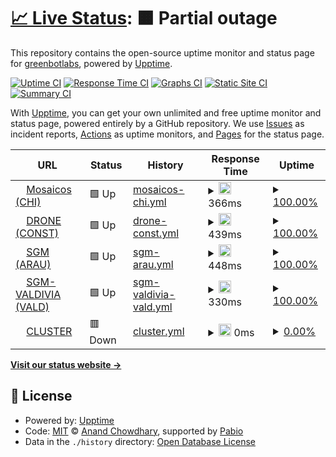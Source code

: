 # [📈 Live Status](https://greenbotlabs.github.io/odm_server_status): <!--live status--> **🟧 Partial outage**

This repository contains the open-source uptime monitor and status page for [greenbotlabs](https://greenbotlabs.github.io/odm_server_status), powered by [Upptime](https://github.com/upptime/upptime).

[![Uptime CI](https://github.com/greenbotlabs/odm_server_status/workflows/Uptime%20CI/badge.svg)](https://github.com/greenbotlabs/odm_server_status/actions?query=workflow%3A%22Uptime+CI%22)
[![Response Time CI](https://github.com/greenbotlabs/odm_server_status/workflows/Response%20Time%20CI/badge.svg)](https://github.com/greenbotlabs/odm_server_status/actions?query=workflow%3A%22Response+Time+CI%22)
[![Graphs CI](https://github.com/greenbotlabs/odm_server_status/workflows/Graphs%20CI/badge.svg)](https://github.com/greenbotlabs/odm_server_status/actions?query=workflow%3A%22Graphs+CI%22)
[![Static Site CI](https://github.com/greenbotlabs/odm_server_status/workflows/Static%20Site%20CI/badge.svg)](https://github.com/greenbotlabs/odm_server_status/actions?query=workflow%3A%22Static+Site+CI%22)
[![Summary CI](https://github.com/greenbotlabs/odm_server_status/workflows/Summary%20CI/badge.svg)](https://github.com/greenbotlabs/odm_server_status/actions?query=workflow%3A%22Summary+CI%22)

With [Upptime](https://upptime.js.org), you can get your own unlimited and free uptime monitor and status page, powered entirely by a GitHub repository. We use [Issues](https://github.com/greenbotlabs/odm_server_status/issues) as incident reports, [Actions](https://github.com/greenbotlabs/odm_server_status/actions) as uptime monitors, and [Pages](https://greenbotlabs.github.io/odm_server_status) for the status page.

<!--start: status pages-->
<!-- This summary is generated by Upptime (https://github.com/upptime/upptime) -->
<!-- Do not edit this manually, your changes will be overwritten -->
<!-- prettier-ignore -->
| URL | Status | History | Response Time | Uptime |
| --- | ------ | ------- | ------------- | ------ |
| <img alt="" src="https://icons.duckduckgo.com/ip3/mosaicos.bosquedigital.cl.ico" height="13"> [Mosaicos (CHI)](https://mosaicos.bosquedigital.cl) | 🟩 Up | [mosaicos-chi.yml](https://github.com/greenbotlabs/odm_servers_status/commits/HEAD/history/mosaicos-chi.yml) | <details><summary><img alt="Response time graph" src="./graphs/mosaicos-chi/response-time-week.png" height="20"> 366ms</summary><br><a href="https://greenbotlabs.github.io/odm_server_status/history/mosaicos-chi"><img alt="Response time 363" src="https://img.shields.io/endpoint?url=https%3A%2F%2Fraw.githubusercontent.com%2Fgreenbotlabs%2Fodm_servers_status%2FHEAD%2Fapi%2Fmosaicos-chi%2Fresponse-time.json"></a><br><a href="https://greenbotlabs.github.io/odm_server_status/history/mosaicos-chi"><img alt="24-hour response time 568" src="https://img.shields.io/endpoint?url=https%3A%2F%2Fraw.githubusercontent.com%2Fgreenbotlabs%2Fodm_servers_status%2FHEAD%2Fapi%2Fmosaicos-chi%2Fresponse-time-day.json"></a><br><a href="https://greenbotlabs.github.io/odm_server_status/history/mosaicos-chi"><img alt="7-day response time 366" src="https://img.shields.io/endpoint?url=https%3A%2F%2Fraw.githubusercontent.com%2Fgreenbotlabs%2Fodm_servers_status%2FHEAD%2Fapi%2Fmosaicos-chi%2Fresponse-time-week.json"></a><br><a href="https://greenbotlabs.github.io/odm_server_status/history/mosaicos-chi"><img alt="30-day response time 363" src="https://img.shields.io/endpoint?url=https%3A%2F%2Fraw.githubusercontent.com%2Fgreenbotlabs%2Fodm_servers_status%2FHEAD%2Fapi%2Fmosaicos-chi%2Fresponse-time-month.json"></a><br><a href="https://greenbotlabs.github.io/odm_server_status/history/mosaicos-chi"><img alt="1-year response time 363" src="https://img.shields.io/endpoint?url=https%3A%2F%2Fraw.githubusercontent.com%2Fgreenbotlabs%2Fodm_servers_status%2FHEAD%2Fapi%2Fmosaicos-chi%2Fresponse-time-year.json"></a></details> | <details><summary><a href="https://greenbotlabs.github.io/odm_server_status/history/mosaicos-chi">100.00%</a></summary><a href="https://greenbotlabs.github.io/odm_server_status/history/mosaicos-chi"><img alt="All-time uptime 83.66%" src="https://img.shields.io/endpoint?url=https%3A%2F%2Fraw.githubusercontent.com%2Fgreenbotlabs%2Fodm_servers_status%2FHEAD%2Fapi%2Fmosaicos-chi%2Fuptime.json"></a><br><a href="https://greenbotlabs.github.io/odm_server_status/history/mosaicos-chi"><img alt="24-hour uptime 100.00%" src="https://img.shields.io/endpoint?url=https%3A%2F%2Fraw.githubusercontent.com%2Fgreenbotlabs%2Fodm_servers_status%2FHEAD%2Fapi%2Fmosaicos-chi%2Fuptime-day.json"></a><br><a href="https://greenbotlabs.github.io/odm_server_status/history/mosaicos-chi"><img alt="7-day uptime 100.00%" src="https://img.shields.io/endpoint?url=https%3A%2F%2Fraw.githubusercontent.com%2Fgreenbotlabs%2Fodm_servers_status%2FHEAD%2Fapi%2Fmosaicos-chi%2Fuptime-week.json"></a><br><a href="https://greenbotlabs.github.io/odm_server_status/history/mosaicos-chi"><img alt="30-day uptime 83.66%" src="https://img.shields.io/endpoint?url=https%3A%2F%2Fraw.githubusercontent.com%2Fgreenbotlabs%2Fodm_servers_status%2FHEAD%2Fapi%2Fmosaicos-chi%2Fuptime-month.json"></a><br><a href="https://greenbotlabs.github.io/odm_server_status/history/mosaicos-chi"><img alt="1-year uptime 83.66%" src="https://img.shields.io/endpoint?url=https%3A%2F%2Fraw.githubusercontent.com%2Fgreenbotlabs%2Fodm_servers_status%2FHEAD%2Fapi%2Fmosaicos-chi%2Fuptime-year.json"></a></details>
| <img alt="" src="https://icons.duckduckgo.com/ip3/drone.bosquedigital.cl.ico" height="13"> [DRONE (CONST)](https://drone.bosquedigital.cl) | 🟩 Up | [drone-const.yml](https://github.com/greenbotlabs/odm_servers_status/commits/HEAD/history/drone-const.yml) | <details><summary><img alt="Response time graph" src="./graphs/drone-const/response-time-week.png" height="20"> 439ms</summary><br><a href="https://greenbotlabs.github.io/odm_server_status/history/drone-const"><img alt="Response time 442" src="https://img.shields.io/endpoint?url=https%3A%2F%2Fraw.githubusercontent.com%2Fgreenbotlabs%2Fodm_servers_status%2FHEAD%2Fapi%2Fdrone-const%2Fresponse-time.json"></a><br><a href="https://greenbotlabs.github.io/odm_server_status/history/drone-const"><img alt="24-hour response time 426" src="https://img.shields.io/endpoint?url=https%3A%2F%2Fraw.githubusercontent.com%2Fgreenbotlabs%2Fodm_servers_status%2FHEAD%2Fapi%2Fdrone-const%2Fresponse-time-day.json"></a><br><a href="https://greenbotlabs.github.io/odm_server_status/history/drone-const"><img alt="7-day response time 439" src="https://img.shields.io/endpoint?url=https%3A%2F%2Fraw.githubusercontent.com%2Fgreenbotlabs%2Fodm_servers_status%2FHEAD%2Fapi%2Fdrone-const%2Fresponse-time-week.json"></a><br><a href="https://greenbotlabs.github.io/odm_server_status/history/drone-const"><img alt="30-day response time 442" src="https://img.shields.io/endpoint?url=https%3A%2F%2Fraw.githubusercontent.com%2Fgreenbotlabs%2Fodm_servers_status%2FHEAD%2Fapi%2Fdrone-const%2Fresponse-time-month.json"></a><br><a href="https://greenbotlabs.github.io/odm_server_status/history/drone-const"><img alt="1-year response time 442" src="https://img.shields.io/endpoint?url=https%3A%2F%2Fraw.githubusercontent.com%2Fgreenbotlabs%2Fodm_servers_status%2FHEAD%2Fapi%2Fdrone-const%2Fresponse-time-year.json"></a></details> | <details><summary><a href="https://greenbotlabs.github.io/odm_server_status/history/drone-const">100.00%</a></summary><a href="https://greenbotlabs.github.io/odm_server_status/history/drone-const"><img alt="All-time uptime 100.00%" src="https://img.shields.io/endpoint?url=https%3A%2F%2Fraw.githubusercontent.com%2Fgreenbotlabs%2Fodm_servers_status%2FHEAD%2Fapi%2Fdrone-const%2Fuptime.json"></a><br><a href="https://greenbotlabs.github.io/odm_server_status/history/drone-const"><img alt="24-hour uptime 100.00%" src="https://img.shields.io/endpoint?url=https%3A%2F%2Fraw.githubusercontent.com%2Fgreenbotlabs%2Fodm_servers_status%2FHEAD%2Fapi%2Fdrone-const%2Fuptime-day.json"></a><br><a href="https://greenbotlabs.github.io/odm_server_status/history/drone-const"><img alt="7-day uptime 100.00%" src="https://img.shields.io/endpoint?url=https%3A%2F%2Fraw.githubusercontent.com%2Fgreenbotlabs%2Fodm_servers_status%2FHEAD%2Fapi%2Fdrone-const%2Fuptime-week.json"></a><br><a href="https://greenbotlabs.github.io/odm_server_status/history/drone-const"><img alt="30-day uptime 100.00%" src="https://img.shields.io/endpoint?url=https%3A%2F%2Fraw.githubusercontent.com%2Fgreenbotlabs%2Fodm_servers_status%2FHEAD%2Fapi%2Fdrone-const%2Fuptime-month.json"></a><br><a href="https://greenbotlabs.github.io/odm_server_status/history/drone-const"><img alt="1-year uptime 100.00%" src="https://img.shields.io/endpoint?url=https%3A%2F%2Fraw.githubusercontent.com%2Fgreenbotlabs%2Fodm_servers_status%2FHEAD%2Fapi%2Fdrone-const%2Fuptime-year.json"></a></details>
| <img alt="" src="https://icons.duckduckgo.com/ip3/sgm.bosquedigital.cl.ico" height="13"> [SGM (ARAU)](https://sgm.bosquedigital.cl) | 🟩 Up | [sgm-arau.yml](https://github.com/greenbotlabs/odm_servers_status/commits/HEAD/history/sgm-arau.yml) | <details><summary><img alt="Response time graph" src="./graphs/sgm-arau/response-time-week.png" height="20"> 448ms</summary><br><a href="https://greenbotlabs.github.io/odm_server_status/history/sgm-arau"><img alt="Response time 429" src="https://img.shields.io/endpoint?url=https%3A%2F%2Fraw.githubusercontent.com%2Fgreenbotlabs%2Fodm_servers_status%2FHEAD%2Fapi%2Fsgm-arau%2Fresponse-time.json"></a><br><a href="https://greenbotlabs.github.io/odm_server_status/history/sgm-arau"><img alt="24-hour response time 293" src="https://img.shields.io/endpoint?url=https%3A%2F%2Fraw.githubusercontent.com%2Fgreenbotlabs%2Fodm_servers_status%2FHEAD%2Fapi%2Fsgm-arau%2Fresponse-time-day.json"></a><br><a href="https://greenbotlabs.github.io/odm_server_status/history/sgm-arau"><img alt="7-day response time 448" src="https://img.shields.io/endpoint?url=https%3A%2F%2Fraw.githubusercontent.com%2Fgreenbotlabs%2Fodm_servers_status%2FHEAD%2Fapi%2Fsgm-arau%2Fresponse-time-week.json"></a><br><a href="https://greenbotlabs.github.io/odm_server_status/history/sgm-arau"><img alt="30-day response time 429" src="https://img.shields.io/endpoint?url=https%3A%2F%2Fraw.githubusercontent.com%2Fgreenbotlabs%2Fodm_servers_status%2FHEAD%2Fapi%2Fsgm-arau%2Fresponse-time-month.json"></a><br><a href="https://greenbotlabs.github.io/odm_server_status/history/sgm-arau"><img alt="1-year response time 429" src="https://img.shields.io/endpoint?url=https%3A%2F%2Fraw.githubusercontent.com%2Fgreenbotlabs%2Fodm_servers_status%2FHEAD%2Fapi%2Fsgm-arau%2Fresponse-time-year.json"></a></details> | <details><summary><a href="https://greenbotlabs.github.io/odm_server_status/history/sgm-arau">100.00%</a></summary><a href="https://greenbotlabs.github.io/odm_server_status/history/sgm-arau"><img alt="All-time uptime 99.77%" src="https://img.shields.io/endpoint?url=https%3A%2F%2Fraw.githubusercontent.com%2Fgreenbotlabs%2Fodm_servers_status%2FHEAD%2Fapi%2Fsgm-arau%2Fuptime.json"></a><br><a href="https://greenbotlabs.github.io/odm_server_status/history/sgm-arau"><img alt="24-hour uptime 100.00%" src="https://img.shields.io/endpoint?url=https%3A%2F%2Fraw.githubusercontent.com%2Fgreenbotlabs%2Fodm_servers_status%2FHEAD%2Fapi%2Fsgm-arau%2Fuptime-day.json"></a><br><a href="https://greenbotlabs.github.io/odm_server_status/history/sgm-arau"><img alt="7-day uptime 100.00%" src="https://img.shields.io/endpoint?url=https%3A%2F%2Fraw.githubusercontent.com%2Fgreenbotlabs%2Fodm_servers_status%2FHEAD%2Fapi%2Fsgm-arau%2Fuptime-week.json"></a><br><a href="https://greenbotlabs.github.io/odm_server_status/history/sgm-arau"><img alt="30-day uptime 99.77%" src="https://img.shields.io/endpoint?url=https%3A%2F%2Fraw.githubusercontent.com%2Fgreenbotlabs%2Fodm_servers_status%2FHEAD%2Fapi%2Fsgm-arau%2Fuptime-month.json"></a><br><a href="https://greenbotlabs.github.io/odm_server_status/history/sgm-arau"><img alt="1-year uptime 99.77%" src="https://img.shields.io/endpoint?url=https%3A%2F%2Fraw.githubusercontent.com%2Fgreenbotlabs%2Fodm_servers_status%2FHEAD%2Fapi%2Fsgm-arau%2Fuptime-year.json"></a></details>
| <img alt="" src="https://icons.duckduckgo.com/ip3/sgm-valdivia.bosquedigital.cl.ico" height="13"> [SGM-VALDIVIA (VALD)](https://sgm-valdivia.bosquedigital.cl) | 🟩 Up | [sgm-valdivia-vald.yml](https://github.com/greenbotlabs/odm_servers_status/commits/HEAD/history/sgm-valdivia-vald.yml) | <details><summary><img alt="Response time graph" src="./graphs/sgm-valdivia-vald/response-time-week.png" height="20"> 330ms</summary><br><a href="https://greenbotlabs.github.io/odm_server_status/history/sgm-valdivia-vald"><img alt="Response time 354" src="https://img.shields.io/endpoint?url=https%3A%2F%2Fraw.githubusercontent.com%2Fgreenbotlabs%2Fodm_servers_status%2FHEAD%2Fapi%2Fsgm-valdivia-vald%2Fresponse-time.json"></a><br><a href="https://greenbotlabs.github.io/odm_server_status/history/sgm-valdivia-vald"><img alt="24-hour response time 517" src="https://img.shields.io/endpoint?url=https%3A%2F%2Fraw.githubusercontent.com%2Fgreenbotlabs%2Fodm_servers_status%2FHEAD%2Fapi%2Fsgm-valdivia-vald%2Fresponse-time-day.json"></a><br><a href="https://greenbotlabs.github.io/odm_server_status/history/sgm-valdivia-vald"><img alt="7-day response time 330" src="https://img.shields.io/endpoint?url=https%3A%2F%2Fraw.githubusercontent.com%2Fgreenbotlabs%2Fodm_servers_status%2FHEAD%2Fapi%2Fsgm-valdivia-vald%2Fresponse-time-week.json"></a><br><a href="https://greenbotlabs.github.io/odm_server_status/history/sgm-valdivia-vald"><img alt="30-day response time 354" src="https://img.shields.io/endpoint?url=https%3A%2F%2Fraw.githubusercontent.com%2Fgreenbotlabs%2Fodm_servers_status%2FHEAD%2Fapi%2Fsgm-valdivia-vald%2Fresponse-time-month.json"></a><br><a href="https://greenbotlabs.github.io/odm_server_status/history/sgm-valdivia-vald"><img alt="1-year response time 354" src="https://img.shields.io/endpoint?url=https%3A%2F%2Fraw.githubusercontent.com%2Fgreenbotlabs%2Fodm_servers_status%2FHEAD%2Fapi%2Fsgm-valdivia-vald%2Fresponse-time-year.json"></a></details> | <details><summary><a href="https://greenbotlabs.github.io/odm_server_status/history/sgm-valdivia-vald">100.00%</a></summary><a href="https://greenbotlabs.github.io/odm_server_status/history/sgm-valdivia-vald"><img alt="All-time uptime 100.00%" src="https://img.shields.io/endpoint?url=https%3A%2F%2Fraw.githubusercontent.com%2Fgreenbotlabs%2Fodm_servers_status%2FHEAD%2Fapi%2Fsgm-valdivia-vald%2Fuptime.json"></a><br><a href="https://greenbotlabs.github.io/odm_server_status/history/sgm-valdivia-vald"><img alt="24-hour uptime 100.00%" src="https://img.shields.io/endpoint?url=https%3A%2F%2Fraw.githubusercontent.com%2Fgreenbotlabs%2Fodm_servers_status%2FHEAD%2Fapi%2Fsgm-valdivia-vald%2Fuptime-day.json"></a><br><a href="https://greenbotlabs.github.io/odm_server_status/history/sgm-valdivia-vald"><img alt="7-day uptime 100.00%" src="https://img.shields.io/endpoint?url=https%3A%2F%2Fraw.githubusercontent.com%2Fgreenbotlabs%2Fodm_servers_status%2FHEAD%2Fapi%2Fsgm-valdivia-vald%2Fuptime-week.json"></a><br><a href="https://greenbotlabs.github.io/odm_server_status/history/sgm-valdivia-vald"><img alt="30-day uptime 100.00%" src="https://img.shields.io/endpoint?url=https%3A%2F%2Fraw.githubusercontent.com%2Fgreenbotlabs%2Fodm_servers_status%2FHEAD%2Fapi%2Fsgm-valdivia-vald%2Fuptime-month.json"></a><br><a href="https://greenbotlabs.github.io/odm_server_status/history/sgm-valdivia-vald"><img alt="1-year uptime 100.00%" src="https://img.shields.io/endpoint?url=https%3A%2F%2Fraw.githubusercontent.com%2Fgreenbotlabs%2Fodm_servers_status%2FHEAD%2Fapi%2Fsgm-valdivia-vald%2Fuptime-year.json"></a></details>
| <img alt="" src="https://icons.duckduckgo.com/ip3/cluster.bosquedigital.cl.ico" height="13"> [CLUSTER](http://cluster.bosquedigital.cl) | 🟥 Down | [cluster.yml](https://github.com/greenbotlabs/odm_servers_status/commits/HEAD/history/cluster.yml) | <details><summary><img alt="Response time graph" src="./graphs/cluster/response-time-week.png" height="20"> 0ms</summary><br><a href="https://greenbotlabs.github.io/odm_server_status/history/cluster"><img alt="Response time 0" src="https://img.shields.io/endpoint?url=https%3A%2F%2Fraw.githubusercontent.com%2Fgreenbotlabs%2Fodm_servers_status%2FHEAD%2Fapi%2Fcluster%2Fresponse-time.json"></a><br><a href="https://greenbotlabs.github.io/odm_server_status/history/cluster"><img alt="24-hour response time 0" src="https://img.shields.io/endpoint?url=https%3A%2F%2Fraw.githubusercontent.com%2Fgreenbotlabs%2Fodm_servers_status%2FHEAD%2Fapi%2Fcluster%2Fresponse-time-day.json"></a><br><a href="https://greenbotlabs.github.io/odm_server_status/history/cluster"><img alt="7-day response time 0" src="https://img.shields.io/endpoint?url=https%3A%2F%2Fraw.githubusercontent.com%2Fgreenbotlabs%2Fodm_servers_status%2FHEAD%2Fapi%2Fcluster%2Fresponse-time-week.json"></a><br><a href="https://greenbotlabs.github.io/odm_server_status/history/cluster"><img alt="30-day response time 0" src="https://img.shields.io/endpoint?url=https%3A%2F%2Fraw.githubusercontent.com%2Fgreenbotlabs%2Fodm_servers_status%2FHEAD%2Fapi%2Fcluster%2Fresponse-time-month.json"></a><br><a href="https://greenbotlabs.github.io/odm_server_status/history/cluster"><img alt="1-year response time 0" src="https://img.shields.io/endpoint?url=https%3A%2F%2Fraw.githubusercontent.com%2Fgreenbotlabs%2Fodm_servers_status%2FHEAD%2Fapi%2Fcluster%2Fresponse-time-year.json"></a></details> | <details><summary><a href="https://greenbotlabs.github.io/odm_server_status/history/cluster">0.00%</a></summary><a href="https://greenbotlabs.github.io/odm_server_status/history/cluster"><img alt="All-time uptime 0.00%" src="https://img.shields.io/endpoint?url=https%3A%2F%2Fraw.githubusercontent.com%2Fgreenbotlabs%2Fodm_servers_status%2FHEAD%2Fapi%2Fcluster%2Fuptime.json"></a><br><a href="https://greenbotlabs.github.io/odm_server_status/history/cluster"><img alt="24-hour uptime 0.00%" src="https://img.shields.io/endpoint?url=https%3A%2F%2Fraw.githubusercontent.com%2Fgreenbotlabs%2Fodm_servers_status%2FHEAD%2Fapi%2Fcluster%2Fuptime-day.json"></a><br><a href="https://greenbotlabs.github.io/odm_server_status/history/cluster"><img alt="7-day uptime 0.00%" src="https://img.shields.io/endpoint?url=https%3A%2F%2Fraw.githubusercontent.com%2Fgreenbotlabs%2Fodm_servers_status%2FHEAD%2Fapi%2Fcluster%2Fuptime-week.json"></a><br><a href="https://greenbotlabs.github.io/odm_server_status/history/cluster"><img alt="30-day uptime 0.00%" src="https://img.shields.io/endpoint?url=https%3A%2F%2Fraw.githubusercontent.com%2Fgreenbotlabs%2Fodm_servers_status%2FHEAD%2Fapi%2Fcluster%2Fuptime-month.json"></a><br><a href="https://greenbotlabs.github.io/odm_server_status/history/cluster"><img alt="1-year uptime 0.00%" src="https://img.shields.io/endpoint?url=https%3A%2F%2Fraw.githubusercontent.com%2Fgreenbotlabs%2Fodm_servers_status%2FHEAD%2Fapi%2Fcluster%2Fuptime-year.json"></a></details>

<!--end: status pages-->

[**Visit our status website →**](https://greenbotlabs.github.io/odm_server_status)

## 📄 License

- Powered by: [Upptime](https://github.com/upptime/upptime)
- Code: [MIT](./LICENSE) © [Anand Chowdhary](https://anandchowdhary.com), supported by [Pabio](https://pabio.com)
- Data in the `./history` directory: [Open Database License](https://opendatacommons.org/licenses/odbl/1-0/)
